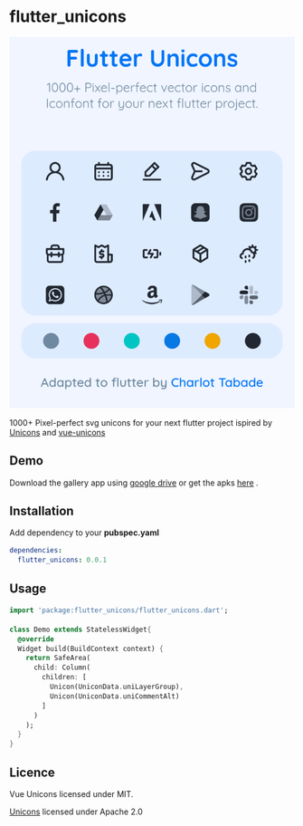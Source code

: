 # flutter_unicons

<img src="./assets/images/hero.png" alt="logo of flutter_unicons repository"></br>

1000+ Pixel-perfect svg unicons for your next flutter project ispired by [Unicons](https://github.com/iconscout/unicons) and [vue-unicons](https://github.com/antonreshetov/vue-unicons/blob/master/README.md)

## Demo

Download the gallery app using [google drive](https://drive.google.com/.../1SNAMawJttsGmDknSPIB.../view...) or get the apks [here](https://github.com/charles9904/flutter_unicons_gallery/releases/tag/Flutter_unicons) .

## Installation

Add dependency to your **pubspec.yaml**

```yaml
dependencies:
  flutter_unicons: 0.0.1
```

## Usage

```dart
import 'package:flutter_unicons/flutter_unicons.dart';

class Demo extends StatelessWidget{
  @override
  Widget build(BuildContext context) {
    return SafeArea(
      child: Column(
        children: [
          Unicon(UniconData.uniLayerGroup),
          Unicon(UniconData.uniCommentAlt)
        ]
      )
    );
  }
}
```

## Licence

Vue Unicons licensed under MIT.

[Unicons](https://github.com/iconscout/unicons) licensed under Apache 2.0
